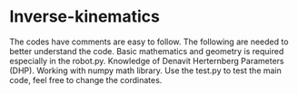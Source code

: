 # Inverse-kinematics
The codes have comments are easy to follow. 
The following are needed to better understand the code. 
Basic mathematics and geometry is required especially in the robot.py. 
Knowledge of Denavit Herternberg Parameters (DHP). 
Working with numpy math library. 
Use the test.py to test the main code, feel free to change the cordinates. 
